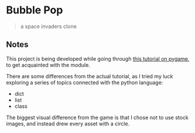 # Bubble Pop

> a space invaders clone

## Notes

This project is being developed while going through [this tutorial on pygame](https://youtu.be/FfWpgLFMI7w), to get acquainted with the module.

There are some differences from the actual tutorial, as I tried my luck exploring a series of topics connected with the python language:

- dict
- list
- class

The biggest visual difference from the game is that I chose not to use stock images, and instead drew every asset with a circle.
